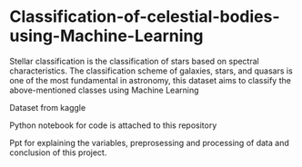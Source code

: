 # Classification-of-celestial-bodies-using-Machine-Learning
Stellar classification is the classification of stars based on spectral characteristics. The classification scheme of galaxies, stars, and quasars is one of the most fundamental in astronomy, this dataset aims to classify the above-mentioned classes using Machine Learning


Dataset from kaggle 

Python notebook for code is attached to this repository 

Ppt for explaining the variables, preprosessing and processing of data and conclusion of this project. 
